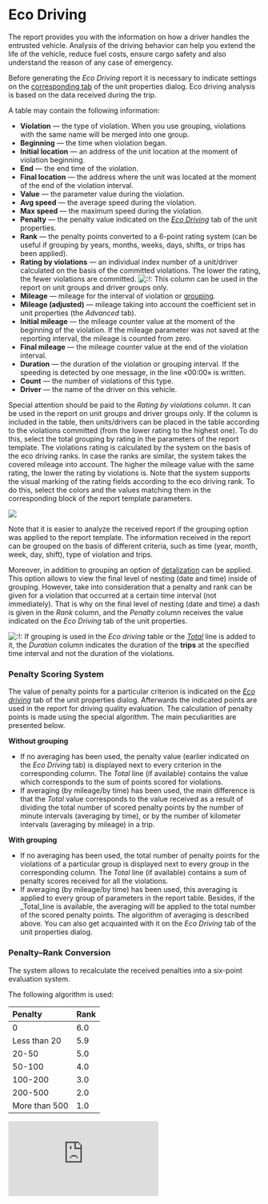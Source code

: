 # Eco Driving

The report provides you with the information on how a driver handles the entrusted vehicle. Analysis of the driving behavior can help you extend the life of the vehicle, reduce fuel costs, ensure cargo safety and also understand the reason of any case of emergency.

Before generating the _Eco Driving_ report it is necessary to indicate settings on the [corresponding tab](https://docs.wialon.com/en/hosting/cms/units/eco) of the unit properties dialog. Eco driving analysis is based on the data received during the trip.

A table may contain the following information:

* **Violation** — the type of violation. When you use grouping, violations with the same name will be merged into one group.
* **Beginning** — the time when violation began.
* **Initial location** — an address of the unit location at the moment of violation beginning.
* **End** — the end time of the violation.
* **Final location** — the address where the unit was located at the moment of the end of the violation interval.
* **Value** — the parameter value during the violation.
* **Avg speed** — the average speed during the violation.
* **Max speed** — the maximum speed during the violation.
* **Penalty** — the penalty value indicated on the [_Eco Driving_](https://docs.wialon.com/en/hosting/cms/units/eco) tab of the unit properties.
* **Rank** — the penalty points converted to a 6-point rating system \(can be useful if grouping by years, months, weeks, days, shifts, or trips has been applied\).
* **Rating by violations** — an individual index number of a unit/driver calculated on the basis of the committed violations. The lower the rating, the fewer violations are committed. ![:!:](https://docs.wialon.com/en/hosting/lib/images/smileys/icon_exclaim.gif) This column can be used in the report on unit groups and driver groups only.
* **Mileage** — mileage for the interval of violation or [grouping](https://docs.wialon.com/en/hosting/user/reports/templ/contents/tables/parameters#grouping).
* **Mileage \(adjusted\)** — mileage taking into account the coefficient set in unit properties \(the _Advanced_ tab\).
* **Initial mileage** — the mileage counter value at the moment of the beginning of the violation. If the mileage parameter was not saved at the reporting interval, the mileage is counted from zero.
* **Final mileage** — the mileage counter value at the end of the violation interval.
* **Duration** — the duration of the violation or grouping interval. If the speeding is detected by one message, in the line «00:00» is written.
* **Count** — the number of violations of this type.
* **Driver** — the name of the driver on this vehicle.

Special attention should be paid to the _Rating by violations_ column. It can be used in the report on unit groups and driver groups only. If the column is included in the table, then units/drivers can be placed in the table according to the violations committed \(from the lower rating to the highest one\). To do this, select the total grouping by rating in the parameters of the report template. The violations rating is calculated by the system on the basis of the eco driving ranks. In case the ranks are similar, the system takes the covered mileage into account. The higher the mileage value with the same rating, the lower the rating by violations is. Note that the system supports the visual marking of the rating fields according to the eco driving rank. To do this, select the colors and the values matching them in the corresponding block of the report template parameters.

![](https://docs.wialon.com/en/hosting/_media/tables/eco-dr.png)

Note that it is easier to analyze the received report if the grouping option was applied to the report template. The information received in the report can be grouped on the basis of different criteria, such as time \(year, month, week, day, shift\), type of violation and trips.

Moreover, in addition to grouping an option of [detalization](https://docs.wialon.com/en/hosting/user/reports/templ/contents/tables/settings#detalization) can be applied. This option allows to view the final level of nesting \(date and time\) inside of grouping. However, take into consideration that a penalty and rank can be given for a violation that occurred at a certain time interval \(not immediately\). That is why on the final level of nesting \(date and time\) a dash is given in the _Rank_ column, and the _Penalty_ column receives the value indicated on the _Eco Driving_ tab of the unit properties.

![:!:](https://docs.wialon.com/en/hosting/lib/images/smileys/icon_exclaim.gif) If grouping is used in the _Eco driving_ table or the [_Total_](https://docs.wialon.com/en/hosting/user/reports/templ/contents/tables/settings#total) line is added to it, the _Duration_ column indicates the duration of the **trips** at the specified time interval and not the duration of the violations.

### Penalty Scoring System <a id="penalty_scoring_system"></a>

The value of penalty points for a particular criterion is indicated on the [_Eco driving_](https://docs.wialon.com/en/hosting/cms/units/eco) tab of the unit properties dialog. Afterwards the indicated points are used in the report for driving quality evaluation. The calculation of penalty points is made using the special algorithm. The main peculiarities are presented below.

**Without grouping**

* If no averaging has been used, the penalty value \(earlier indicated on the _Eco Driving_ tab\) is displayed next to every criterion in the corresponding column. The _Total_ line \(if available\) contains the value which corresponds to the sum of points scored for violations.
* If averaging \(by mileage/by time\) has been used, the main difference is that the _Total_ value corresponds to the value received as a result of dividing the total number of scored penalty points by the number of minute intervals \(averaging by time\), or by the number of kilometer intervals \(averaging by mileage\) in a trip.

**With grouping**

* If no averaging has been used, the total number of penalty points for the violations of a particular group is displayed next to every group in the corresponding column. The _Total_ line \(if available\) contains a sum of penalty scores received for all the violations.
* If averaging \(by mileage/by time\) has been used, this averaging is applied to every group of parameters in the report table. Besides, if the _Total_line is available, the averaging will be applied to the total number of the scored penalty points. The algorithm of averaging is described above. You can also get acquainted with it on the _Eco Driving_ tab of the unit properties dialog.

### Penalty–Rank Conversion <a id="penalty_rank_conversion"></a>

The system allows to recalculate the received penalties into a six-point evaluation system.

The following algorithm is used:

| Penalty | Rank |
| :--- | :--- |
| 0 | 6.0 |
| Less than 20 | 5.9 |
| 20-50 | 5.0 |
| 50-100 | 4.0 |
| 100-200 | 3.0 |
| 200-500 | 2.0 |
| More than 500 | 1.0 |

![](https://docs.wialon.com/en/hosting/lib/exe/indexer.php?id=user%3Areports%3Atables%3Adrive&1550652801)

